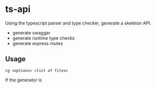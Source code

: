 # ts-api

Using the typescript parser and type checker, generate a skeleton API.

* generate swaggar
* generate runtime type checks
* generate express routes

## Usage

    cg <options> <list of files>

If the generator is 
